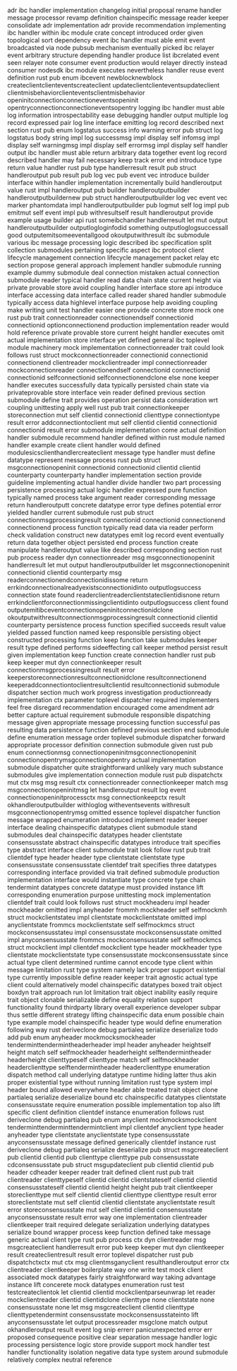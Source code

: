 adr ibc handler implementation changelog initial proposal rename handler message processor revamp definition chainspecific message reader keeper consolidate adr implementation adr provide recommendation implementing ibc handler within ibc module crate concept introduced order given topological sort dependency event ibc handler must able emit event broadcasted via node pubsub mechanism eventually picked ibc relayer event arbitrary structure depending handler produce list ibcrelated event seen relayer note consumer event production would relayer directly instead consumer nodesdk ibc module executes nevertheless handler reuse event definition rust pub enum ibcevent newblocknewblock createclientclienteventscreateclient updateclientclienteventsupdateclient clientmisbehaviorclienteventsclientmisbehavior openinitconnectionconnectioneventsopeninit opentryconnectionconnectioneventsopentry logging ibc handler must able log information introspectability ease debugging handler output multiple log record expressed pair log line interface emitting log record described next section rust pub enum logstatus success info warning error pub struct log logstatus body string impl log successmsg impl display self infomsg impl display self warningmsg impl display self errormsg impl display self handler output ibc handler must able return arbitrary data together event log record described handler may fail necessary keep track error end introduce type return value handler rust pub type handlerresult result pub struct handleroutput pub result pub log vec pub event vec introduce builder interface within handler implementation incrementally build handleroutput value rust impl handleroutput pub builder handleroutputbuilder handleroutputbuildernew pub struct handleroutputbuilder log vec event vec marker phantomdata impl handleroutputbuilder pub logmut self log impl pub emitmut self event impl pub withresultself result handleroutput provide example usage builder api rust someibchandler handlerresult let mut output handleroutputbuilder outputlogloginfodid something outputloglogsuccessall good outputemitsomeeventallgood okoutputwithresult ibc submodule various ibc message processing logic described ibc specification split collection submodules pertaining specific aspect ibc protocol client lifecycle management connection lifecycle management packet relay etc section propose general approach implement handler submodule running example dummy submodule deal connection mistaken actual connection submodule reader typical handler read data chain state current height via private provable store avoid coupling handler interface store api introduce interface accessing data interface called reader shared handler submodule typically access data highlevel interface purpose help avoiding coupling make writing unit test handler easier one provide concrete store mock one rust pub trait connectionreader connectionendself connectionid connectionid optionconnectionend production implementation reader would hold reference private provable store current height handler executes omit actual implementation store interface yet defined general ibc toplevel module machinery mock implementation connectionreader trait could look follows rust struct mockconnectionreader connectionid connectionid connectionend clientreader mockclientreader impl connectionreader mockconnectionreader connectionendself connectionid connectionid connectionid selfconnectionid selfconnectionendclone else none keeper handler executes successfully data typically persisted chain state via privateprovable store interface vein reader defined previous section submodule define trait provides operation persist data consideration wrt coupling unittesting apply well rust pub trait connectionkeeper storeconnection mut self clientid connectionid clienttype connectiontype result error addconnectiontoclient mut self clientid clientid connectionid connectionid result error submodule implementation come actual definition handler submodule recommend handler defined within rust module named handler example create client handler would defined modulesicsclienthandlercreateclient message type handler must define datatype represent message process rust pub struct msgconnectionopeninit connectionid connectionid clientid clientid counterparty counterparty handler implementation section provide guideline implementing actual handler divide handler two part processing persistence processing actual logic handler expressed pure function typically named process take argument reader corresponding message return handleroutputt concrete datatype error type defines potential error yielded handler current submodule rust pub struct connectionmsgprocessingresult connectionid connectionid connectionend connectionend process function typically read data via reader perform check validation construct new datatypes emit log record event eventually return data together object persisted end process function create manipulate handleroutput value like described corresponding section rust pub process reader dyn connectionreader msg msgconnectionopeninit handlerresult let mut output handleroutputbuilder let msgconnectionopeninit connectionid clientid counterparty msg readerconnectionendconnectionidissome return errkindconnectionalreadyexistsconnectionidinto outputlogsuccess connection state found readerclientreaderclientstateclientidisnone return errkindclientforconnectionmissingclientidinto outputlogsuccess client found outputemitibceventconnectionopeninitconnectionidclone okoutputwithresultconnectionmsgprocessingresult connectionid clientid counterparty persistence process function specified succeeds result value yielded passed function named keep responsible persisting object constructed processing function keep function take submodules keeper result type defined performs sideeffecting call keeper method persist result given implementation keep function create connection handler rust pub keep keeper mut dyn connectionkeeper result connectionmsgprocessingresult result error keeperstoreconnectionresultconnectionidclone resultconnectionend keeperaddconnectiontoclientresultclientid resultconnectionid submodule dispatcher section much work progress investigation productionready implementation ctx parameter toplevel dispatcher required implementers feel free disregard recommendation encouraged come amendment adr better capture actual requirement submodule responsible dispatching message given appropriate message processing function successful pas resulting data persistence function defined previous section end submodule define enumeration message order toplevel submodule dispatcher forward appropriate processor definition connection submodule given rust pub enum connectionmsg connectionopeninitmsgconnectionopeninit connectionopentrymsgconnectionopentry actual implementation submodule dispatcher quite straightforward unlikely vary much substance submodules give implementation connection module rust pub dispatchctx mut ctx msg msg result ctx connectionreader connectionkeeper match msg msgconnectionopeninitmsg let handleroutput result log event connectionopeninitprocessctx msg connectionkeepctx result okhandleroutputbuilder withloglog witheventsevents withresult msgconnectionopentrymsg omitted essence toplevel dispatcher function message wrapped enumeration introduced implement reader keeper interface dealing chainspecific datatypes client submodule stand submodules deal chainspecific datatypes header clientstate consensusstate abstract chainspecific datatypes introduce trait specifies type abstract interface client submodule trait look follow rust pub trait clientdef type header header type clientstate clientstate type consensusstate consensusstate clientdef trait specifies three datatypes corresponding interface provided via trait defined submodule production implementation interface would instantiate type concrete type chain tendermint datatypes concrete datatype must provided instance lift corresponding enumeration purpose unittesting mock implementation clientdef trait could look follows rust struct mockheaderu impl header mockheader omitted impl anyheader frommh mockheader self selfmockmh struct mockclientstateu impl clientstate mockclientstate omitted impl anyclientstate frommcs mockclientstate self selfmockmcs struct mockconsensusstateu impl consensusstate mockconsensusstate omitted impl anyconsensusstate frommcs mockconsensusstate self selfmockmcs struct mockclient impl clientdef mockclient type header mockheader type clientstate mockclientstate type consensusstate mockconsensusstate since actual type client determined runtime cannot encode type client within message limitation rust type system namely lack proper support existential type currently impossible define reader keeper trait agnostic actual type client could alternatively model chainspecific datatypes boxed trait object boxdyn trait approach run lot limitation trait object inability easily require trait object clonable serializable define equality relation support functionality found thirdparty library overall experience developer subpar thus settle different strategy lifting chainspecific data enum possible chain type example model chainspecific header type would define enumeration following way rust deriveclone debug partialeq serialize deserialize todo add pub enum anyheader mockmocksmockheader tenderminttendermintheaderheader impl header anyheader heightself height match self selfmockheader headerheight selftendermintheader headerheight clienttypeself clienttype match self selfmockheader headerclienttype selftendermintheader headerclienttype enumeration dispatch method call underlying datatype runtime hiding latter thus akin proper existential type without running limitation rust type system impl header bound allowed everywhere header able treated trait object clone partialeq serialize deserialize bound etc chainspecific datatypes clientstate consensusstate require enumeration possible implementation top also lift specific client definition clientdef instance enumeration follows rust deriveclone debug partialeq pub enum anyclient mockmocksmockclient tenderminttenderminttendermintclient impl clientdef anyclient type header anyheader type clientstate anyclientstate type consensusstate anyconsensusstate message defined generically clientdef instance rust deriveclone debug partialeq serialize deserialize pub struct msgcreateclient pub clientid clientid pub clienttype clienttype pub consensusstate cdconsensusstate pub struct msgupdateclient pub clientid clientid pub header cdheader keeper reader trait defined client rust pub trait clientreader clienttypeself clientid clientid clientstateself clientid clientid consensusstateself clientid clientid height height pub trait clientkeeper storeclienttype mut self clientid clientid clienttype clienttype result error storeclientstate mut self clientid clientid clientstate anyclientstate result error storeconsensusstate mut self clientid clientid consensusstate anyconsensusstate result error way one implementation clientreader clientkeeper trait required delegate serialization underlying datatypes serialize bound wrapper process keep function defined take message generic actual client type rust pub process ctx dyn clientreader msg msgcreateclient handlerresult error pub keep keeper mut dyn clientkeeper result createclientresult result error toplevel dispatcher rust pub dispatchctxctx mut ctx msg clientmsganyclient resulthandleroutput error ctx clientreader clientkeeper boilerplate way one write test mock client associated mock datatypes fairly straightforward way taking advantage instance lift concerete mock datatypes enumeration rust test testcreateclientok let clientid clientid mockclientparseunwrap let reader mockclientreader clientid clientidclone clienttype none clientstate none consensusstate none let msg msgcreateclient clientid clienttype clienttypetendermint consensusstate mockconsensusstateinto lift anyconsensusstate let output processreader msgclone match output okhandleroutput result event log snip errerr panicunexpected error err proposed consequence positive clear separation message handler logic processing persistence logic store provide support mock handler test handler functionality isolation negative data type system around submodule relatively complex neutral reference